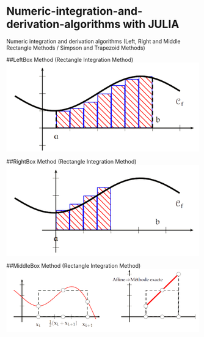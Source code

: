 # Numeric-integration-and-derivation-algorithms with JULIA
Numeric integration and derivation algorithms (Left, Right and Middle Rectangle Methods / Simpson and Trapezoid Methods)

##LeftBox Method (Rectangle Integration Method)
![alt text](https://github.com/HaSH147/Numeric-integration-and-derivation-algorithms/blob/main/LeftBoxMethod.png?raw=true)

##RightBox Method (Rectangle Integration Method)
![alt text](https://github.com/HaSH147/Numeric-integration-and-derivation-algorithms/blob/main/RightBoxMethod.png?raw=true)

##MiddleBox Method (Rectangle Integration Method)
![alt text](https://github.com/HaSH147/Numeric-integration-and-derivation-algorithms/blob/main/MiddleBoxMethod.png?raw=true)
